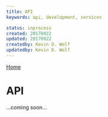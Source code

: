 ```yaml
---
title: API
keywords: api, development, services

status: inprocess
created: 20170922
updated: 20170922
createdby: Kevin D. Wolf
updatedby: Kevin D. Wolf
---
```

[Home](../Index.md)

# API

...coming soon...